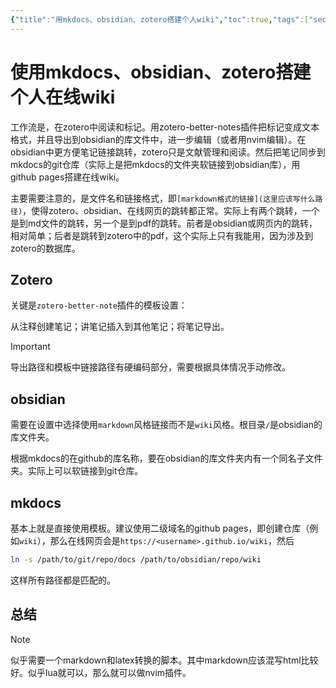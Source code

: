 ```yaml
---
{"title":"用mkdocs、obsidian、zotero搭建个人wiki","toc":true,"tags":["second_brain"],"published":false,"date":"2024-10-15 13:48:01","dg-publish":true,"permalink":"/wiki/code/3in1wiki/","dgPassFrontmatter":true}
---
```



# 使用mkdocs、obsidian、zotero搭建个人在线wiki

工作流是，在zotero中阅读和标记。用zotero-better-notes插件把标记变成文本格式，并且导出到obsidian的库文件中，进一步编辑（或者用nvim编辑）。在obsidian中更方便笔记链接跳转，zotero只是文献管理和阅读。然后把笔记同步到mkdocs的git仓库（实际上是把mkdocs的文件夹软链接到obsidian库），用github pages搭建在线wiki。

主要需要注意的，是文件名和链接格式，即`[markdown格式的链接](这里应该写什么路径)`，使得zotero、obsidian、在线网页的跳转都正常。实际上有两个跳转，一个是到md文件的跳转，另一个是到pdf的跳转。前者是obsidian或网页内的跳转，相对简单；后者是跳转到zotero中的pdf，这个实际上只有我能用，因为涉及到zotero的数据库。

## Zotero

关键是`zotero-better-note`插件的模板设置：

从注释创建笔记；讲笔记插入到其他笔记；将笔记导出。

> [!important]
> 导出路径和模板中链接路径有硬编码部分，需要根据具体情况手动修改。

## obsidian

需要在设置中选择使用`markdown`风格链接而不是`wiki`风格。根目录`/`是obsidian的库文件夹。

根据mkdocs的在github的库名称，要在obsidian的库文件夹内有一个同名子文件夹。实际上可以软链接到git仓库。

## mkdocs

基本上就是直接使用模板。建议使用二级域名的github pages，即创建仓库（例如`wiki`），那么在线网页会是`https://<username>.github.io/wiki`，然后

```sh
ln -s /path/to/git/repo/docs /path/to/obsidian/repo/wiki
```

这样所有路径都是匹配的。

## 总结

> [!note]
> 似乎需要一个markdown和latex转换的脚本。其中markdown应该混写html比较好。似乎lua就可以，那么就可以做nvim插件。
